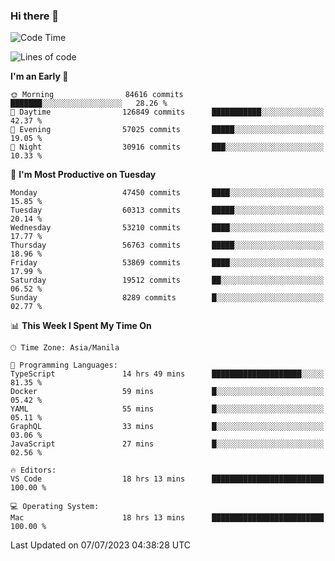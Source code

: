 ### Hi there 👋

<!--START_SECTION:waka-->
![Code Time](http://img.shields.io/badge/Code%20Time-4%2C144%20hrs%206%20mins-blue)

![Lines of code](https://img.shields.io/badge/From%20Hello%20World%20I%27ve%20Written-111.9%20million%20lines%20of%20code-blue)

**I'm an Early 🐤** 

```text
🌞 Morning                84616 commits       ███████░░░░░░░░░░░░░░░░░░   28.26 % 
🌆 Daytime                126849 commits      ███████████░░░░░░░░░░░░░░   42.37 % 
🌃 Evening                57025 commits       █████░░░░░░░░░░░░░░░░░░░░   19.05 % 
🌙 Night                  30916 commits       ███░░░░░░░░░░░░░░░░░░░░░░   10.33 % 
```
📅 **I'm Most Productive on Tuesday** 

```text
Monday                   47450 commits       ████░░░░░░░░░░░░░░░░░░░░░   15.85 % 
Tuesday                  60313 commits       █████░░░░░░░░░░░░░░░░░░░░   20.14 % 
Wednesday                53210 commits       ████░░░░░░░░░░░░░░░░░░░░░   17.77 % 
Thursday                 56763 commits       █████░░░░░░░░░░░░░░░░░░░░   18.96 % 
Friday                   53869 commits       ████░░░░░░░░░░░░░░░░░░░░░   17.99 % 
Saturday                 19512 commits       ██░░░░░░░░░░░░░░░░░░░░░░░   06.52 % 
Sunday                   8289 commits        █░░░░░░░░░░░░░░░░░░░░░░░░   02.77 % 
```


📊 **This Week I Spent My Time On** 

```text
🕑︎ Time Zone: Asia/Manila

💬 Programming Languages: 
TypeScript               14 hrs 49 mins      ████████████████████░░░░░   81.35 % 
Docker                   59 mins             █░░░░░░░░░░░░░░░░░░░░░░░░   05.42 % 
YAML                     55 mins             █░░░░░░░░░░░░░░░░░░░░░░░░   05.11 % 
GraphQL                  33 mins             █░░░░░░░░░░░░░░░░░░░░░░░░   03.06 % 
JavaScript               27 mins             █░░░░░░░░░░░░░░░░░░░░░░░░   02.56 % 

🔥 Editors: 
VS Code                  18 hrs 13 mins      █████████████████████████   100.00 % 

💻 Operating System: 
Mac                      18 hrs 13 mins      █████████████████████████   100.00 % 
```


 Last Updated on 07/07/2023 04:38:28 UTC
<!--END_SECTION:waka-->


<!--
**rad182/rad182** is a ✨ _special_ ✨ repository because its `README.md` (this file) appears on your GitHub profile.

Here are some ideas to get you started:

- 🔭 I’m currently working on ...
- 🌱 I’m currently learning ...
- 👯 I’m looking to collaborate on ...
- 🤔 I’m looking for help with ...
- 💬 Ask me about ...
- 📫 How to reach me: ...
- 😄 Pronouns: ...
- ⚡ Fun fact: ...
-->
